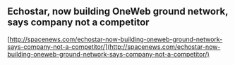 ## Echostar, now building OneWeb ground network, says company not a competitor
  
  [http://spacenews.com/echostar-now-building-oneweb-ground-network-says-company-not-a-competitor/](http://spacenews.com/echostar-now-building-oneweb-ground-network-says-company-not-a-competitor/)